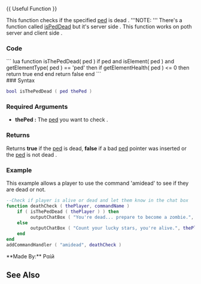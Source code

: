 {{ Useful Function }}

This function checks if the specified [ped](/ped.md "wikilink") is dead . '''NOTE: ''' There's a function called [isPedDead](/isPedDead.md "wikilink") but it's server side . This function works on poth server and client side .

### Code

<section name="Server / Client" class="both" show="true">
``` lua
function isThePedDead( ped )
    if ped and isElement( ped ) and getElementType( ped ) == 'ped' then
        if getElementHealth( ped ) <= 0 then
            return true
        end
    end
    return false
end
```

</section>
### Syntax

``` lua
bool isThePedDead ( ped thePed )
```

### Required Arguments

-   **thePed :** The [ped](/ped.md "wikilink") you want to check .

### Returns

Returns **true** if the [ped](/ped.md "wikilink") is dead, **false** if a bad [ped](/ped.md "wikilink") pointer was inserted or the [ped](/ped.md "wikilink") is not dead .

### Example

<section name="Server / Client" class="both" show="true">
This example allows a player to use the command 'amidead' to see if they are dead or not.

``` lua
--Check if player is alive or dead and let them know in the chat box
function deathCheck ( thePlayer, commandName )
    if ( isThePedDead ( thePlayer ) ) then
         outputChatBox ( "You're dead... prepare to become a zombie.", thePlayer )
    else
         outputChatBox ( "Count your lucky stars, you're alive.", thePlayer )
    end
end
addCommandHandler ( "amidead", deathCheck )
```

</section>
**Made By:** Pαίй

See Also
--------
